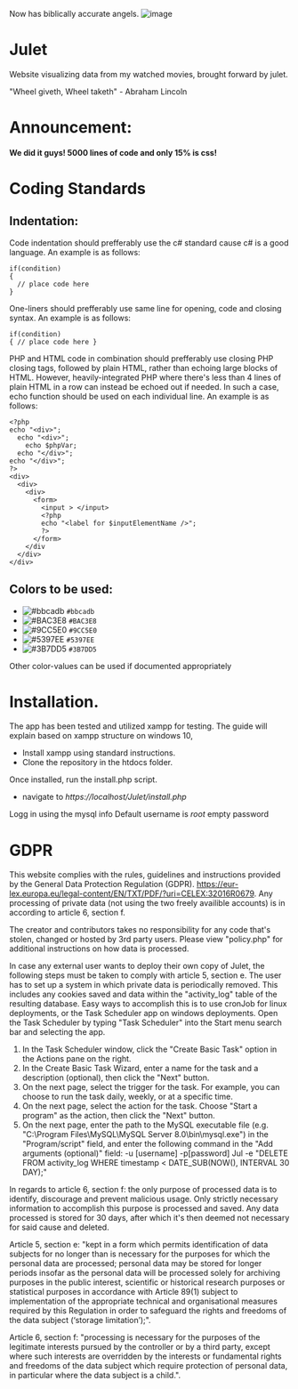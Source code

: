 Now has biblically accurate angels.
![image](https://user-images.githubusercontent.com/71311176/210680435-0c2739ec-6a2b-4bb7-8113-8ecadfca4d10.png)

# Julet
Website visualizing data from my watched movies, brought forward by julet.

"Wheel giveth, Wheel taketh" - Abraham Lincoln

# Announcement:
#### We did it guys! 5000 lines of code and only 15% is css!

# Coding Standards

## Indentation:
Code indentation should prefferably use the c# standard cause c# is a good language. An example is as follows:
  ```
  if(condition)
  {
    // place code here
  }
  ```
  One-liners should prefferably use same line for opening, code and closing syntax. An example is as follows:
  ```
  if(condition)
  { // place code here }
  ```
  PHP and HTML code in combination should prefferably use closing PHP closing tags, followed by plain HTML, rather than echoing large blocks of HTML.
  However, heavily-integrated PHP where there's less than 4 lines of plain HTML in a row can instead be echoed out if needed.
  In such a case, echo function should be used on each individual line. An example is as follows:
  ```
  <?php
  echo "<div>";
    echo "<div>";
      echo $phpVar;
    echo "</div>";
  echo "</div>";
  ?>
  <div>
    <div>
      <div>
        <form>
          <input > </input>
          <?php 
          echo "<label for $inputElementName />";
          ?>
        </form>
      </div
    </div>
  </div>
  ```
## Colors to be used:
- ![#bbcadb](https://placehold.co/30x30/bbcadb/bbcadb.png) `#bbcadb`
- ![#BAC3E8](https://placehold.co/30x30/BAC3E8/BAC3E8.png) `#BAC3E8`
- ![#9CC5E0](https://placehold.co/30x30/9CC5E0/9CC5E0.png) `#9CC5E0`
- ![#5397EE](https://placehold.co/30x30/5397EE/5397EE.png) `#5397EE`
- ![#3B7DD5](https://placehold.co/30x30/3B7DD5/3B7DD5.png) `#3B7DD5`

Other color-values can be used if documented appropriately 

# Installation. 

The app has been tested and utilized xampp for testing. 
The guide will explain based on xampp structure on windows 10, 

- Install xampp using standard instructions. 
- Clone the repository in the htdocs folder. 

Once installed, run the install.php script. 
- navigate to *https://localhost/Julet/install.php*

Logg in using the mysql info 
Default username is *root* empty password

# GDPR

This website complies with the rules, guidelines and instructions provided by the General Data Protection Regulation (GDPR). https://eur-lex.europa.eu/legal-content/EN/TXT/PDF/?uri=CELEX:32016R0679. Any processing of private data (not using the two freely availible accounts) is in according to article 6, section f.

The creator and contributors takes no responsibility for any code that's stolen, changed or hosted by 3rd party users. Please view "policy.php" for additional instructions on how data is processed.

In case any external user wants to deploy their own copy of Julet, the following steps must be taken to comply with article 5, section e. The user has to set up a system in which private data is periodically removed. This includes any cookies saved and data within the "activity_log" table of the resulting database. Easy ways to accomplish this is to use cronJob for linux deployments, or the Task Scheduler app on windows deployments.
Open the Task Scheduler by typing "Task Scheduler" into the Start menu search bar and selecting the app.

1. In the Task Scheduler window, click the "Create Basic Task" option in the Actions pane on the right.
2. In the Create Basic Task Wizard, enter a name for the task and a description (optional), then click the "Next" button.
3. On the next page, select the trigger for the task. For example, you can choose to run the task daily, weekly, or at a specific time.
4. On the next page, select the action for the task. Choose "Start a program" as the action, then click the "Next" button.
5. On the next page, enter the path to the MySQL executable file (e.g. "C:\Program Files\MySQL\MySQL Server 8.0\bin\mysql.exe") in the "Program/script" field, and enter the following command in the "Add arguments (optional)" field:
  -u [username] -p[password] Jul -e "DELETE FROM activity_log WHERE timestamp < DATE_SUB(NOW(), INTERVAL 30 DAY);"

In regards to article 6, section f: the only purpose of processed data is to identify, discourage and prevent malicious usage. Only strictly necessary information to accomplish this purpose is processed and saved. Any data processed is stored for 30 days, after which it's then deemed not necessary for said cause and deleted.

Article 5, section e: 
"kept in a form which permits identification of data subjects for no longer than is necessary for the purposes for which the personal data are processed; personal data may be stored for longer periods insofar as the personal data will be processed solely for archiving purposes in the public interest, scientific or historical research purposes or statistical purposes in accordance with Article 89(1) subject to implementation of the appropriate technical and organisational measures required by this Regulation in order to safeguard the rights and freedoms of the data subject (‘storage limitation’);".

Article 6, section f:
"processing is necessary for the purposes of the legitimate interests pursued by the controller or by a third party, except where such interests are overridden by the interests or fundamental rights and freedoms of the data subject which require protection of personal data, in particular where the data subject is a child.".
